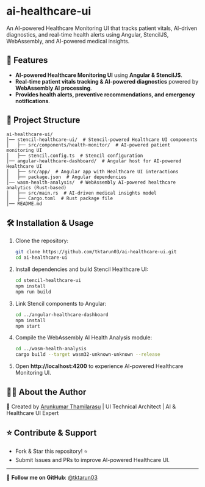 # ai-healthcare-ui

An AI-powered Healthcare Monitoring UI that tracks patient vitals, AI-driven diagnostics, and real-time health alerts using Angular, StencilJS, WebAssembly, and AI-powered medical insights.

## 🚀 Features
- **AI-powered Healthcare Monitoring UI** using **Angular & StencilJS**.
- **Real-time patient vitals tracking & AI-powered diagnostics** powered by **WebAssembly AI processing**.
- **Provides health alerts, preventive recommendations, and emergency notifications**.

## 📂 Project Structure
```
ai-healthcare-ui/
│── stencil-healthcare-ui/  # Stencil-powered Healthcare UI components
│   ├── src/components/health-monitor/  # AI-powered patient monitoring UI
│   ├── stencil.config.ts  # Stencil configuration
│── angular-healthcare-dashboard/  # Angular host for AI-powered Healthcare UI
│   ├── src/app/  # Angular app with Healthcare UI interactions
│   ├── package.json  # Angular dependencies
│── wasm-health-analysis/  # WebAssembly AI-powered healthcare analytics (Rust-based)
│   ├── src/main.rs  # AI-driven medical insights model
│   ├── Cargo.toml  # Rust package file
│── README.md
```

## 🛠 Installation & Usage

1. Clone the repository:
   ```bash
   git clone https://github.com/tktarun03/ai-healthcare-ui.git
   cd ai-healthcare-ui
   ```

2. Install dependencies and build Stencil Healthcare UI:
   ```bash
   cd stencil-healthcare-ui
   npm install
   npm run build
   ```

3. Link Stencil components to Angular:
   ```bash
   cd ../angular-healthcare-dashboard
   npm install
   npm start
   ```

4. Compile the WebAssembly AI Health Analysis module:
   ```bash
   cd ../wasm-health-analysis
   cargo build --target wasm32-unknown-unknown --release
   ```

5. Open **http://localhost:4200** to experience AI-powered Healthcare Monitoring UI.

## 👨‍💻 About the Author

🚀 Created by [Arunkumar Thamilarasu](https://github.com/tktarun03) | UI Technical Architect | AI & Healthcare UI Expert

## ⭐ Contribute & Support
- Fork & Star this repository! ⭐
- Submit Issues and PRs to improve AI-powered Healthcare UI.

---
🎯 **Follow me on GitHub**: [@tktarun03](https://github.com/tktarun03)
